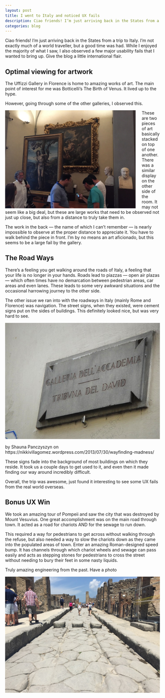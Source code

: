 ```yaml
---
layout: post
title: I went to Italy and noticed UX fails
description: Ciao friends! I’m just arriving back in the States from a trip to Italy. I’m not exactly much of a world traveller, but a good time was had. While I enjoyed the majority of what I saw, I also observed a few major usability fails that I wanted to bring up. Give the blog a little international flair.
categories: blog
---
```


Ciao friends! I’m just arriving back in the States from a trip to Italy. I’m not exactly much of a world traveller, but a good time was had. While I enjoyed the majority of what I saw, I also observed a few major usability fails that I wanted to bring up. Give the blog a little international flair.

## Optimal viewing for artwork
The Uffizzi Gallery in Florence is home to amazing works of art. The main point of interest for me was Botticelli’s The Birth of Venus. It lived up to the hype.

However, going through some of the other galleries, I observed this.

<div style="width: 425px; margin-right: 20px; float: left;">
    <img src="/images/blog/uffizzi-gallery.jpg" alt="The Gallery setup in the Uffizzi gallery">
</div>
These are two pieces of art basically stacked on top of one another. There was a similar display on the other side of the room. It may not seem like a big deal, but these are large works that need to be observed not just up close, but also from a distance to truly take them in.

The work in the back — the name of which I can’t remember — is nearly impossible to observe at the proper distance to appreciate it. You have to walk behind the piece in front. I’m by no means an art aficionado, but this seems to be a large fail by the gallery.

## The Road Ways
There’s a feeling you get walking around the roads of Italy, a feeling that your life is no longer in your hands. Roads lead to piazzas — open air plazas — which often times have no demarcation between pedestrian areas, car areas and even lanes. These leads to some very awkward situations and the occasional harrowing journey to the other side.

The other issue we ran into with the roadways in Italy (mainly Rome and Florence) was navigation. The street signs, when they existed, were cement signs put on the sides of buildings. This definitely looked nice, but was very hard to see.

![Street sign in Italy by Shauna Panczyszyn](/images/blog/italy-street-sign.jpg)
<div class="caption">by Shauna Panczyszyn on https://nikkivillagomez.wordpress.com/2013/07/30/wayfinding-madness/</div>

These signs fade into the background of most buildings on which they reside. It took us a couple days to get used to it, and even then it made finding our way around incredibly difficult.

Overall, the trip was awesome, just found it interesting to see some UX fails from the real world overseas.

## Bonus UX Win

We took an amazing tour of Pompeii and saw the city that was destroyed by Mount Vesuvius. One great accomplishment was on the main road through town. It acted as a road for chariots AND for the sewage to run down.

This required a way for pedestrians to get across without walking through the refuse, but also needed a way to slow the chariots down as they came into the populated areas of town. Enter an amazing Roman-designed speed bump. It has channels through which chariot wheels and sewage can pass easily and acts as stepping stones for pedestrians to cross the street without needing to bury their feet in some nasty liquids.

Truly amazing engineering from the past. Have a photo

![Speed bumps in ancient Pompeii](/images/blog/pompei.jpg)
